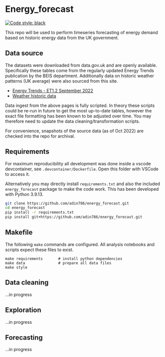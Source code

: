 # Energy_forecast

[![Code style: black](https://img.shields.io/badge/code%20style-black-000000.svg)](https://github.com/psf/black)

This repo will be used to perform timeseries forecasting of energy demand based on historic energy data from the UK government.

## Data source

The datasets were downloaded from data.gov.uk and are openly available.  Specifically these tables come from the regularly updated Energy Trends publication by the BEIS department.  Additionally data on historic weather patterns (UK average) were also sourced from this site.

- [Energy Trends - ET1.2 September 2022](https://assets.publishing.service.gov.uk/government/uploads/system/uploads/attachment_data/file/1107641/ET_1.2_SEP_22.xlsx)
- [Weather historic data](https://assets.publishing.service.gov.uk/government/uploads/system/uploads/attachment_data/file/1012964/Weather_ODS.ods)

Data ingest from the above pages is fully scripted.  In theory these scripts could be re-run in future to get the most up-to-date tables, however the exact file formatting has been known to be adjusted over time.  You may therefore need to update the data cleaning/transformation scripts.

For convenience, snapshots of the source data (as of Oct 2022) are checked into the repo for archival.

## Requirements

For maximum reproducibility all development was done inside a vscode devcontainer, see `.devcontainer/Dockerfile`. Open this folder with VSCode to access it.

Alternatively you may directly install `requirements.txt` and also the included `energy_forecast` package to make the code work.  This has been developed with Python 3.9.13.

```bash
git clone https://github.com/adin786/energy_forecast.git
cd energy_forecast
pip install -r requirements.txt
pip install git+https://github.com/adin786/energy_forecast.git
```

## Makefile
The following `make` commands are configured.  All analysis notebooks and scripts expect these files to exist.

```
make requirements       # install python dependencies
make data               # prepare all data files
make style
```

## Data cleaning
...in progress

## Exploration
...in progress

## Forecasting
...in progress